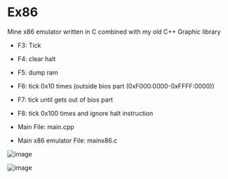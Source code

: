 # Ex86
Mine x86 emulator written in C combined with my old C++ Graphic library

- F3: Tick
- F4: clear halt
- F5: dump ram
- F6: tick 0x10 times (outside bios part (0xF000:0000-0xFFFF:0000))
- F7: tick until gets out of bios part
- F8: tick 0x100 times and ignore halt instruction

- Main File: main.cpp
- Main x86 emulator File: mainx86.c

![image](https://github.com/user-attachments/assets/ef5e6945-0ff3-4bcd-a9e5-a12e50828342)

![image](https://github.com/user-attachments/assets/1a15dae0-81b0-4e47-a515-3e7756454b3b)
